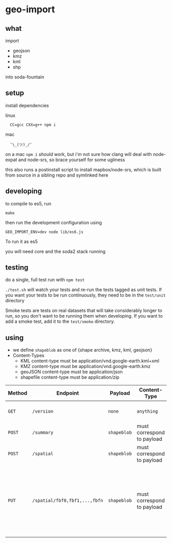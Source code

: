 # geo-import

## what
import
* geojson
* kmz
* kml
* shp


into soda-fountain


## setup

install dependencies

linux
```
  CC=gcc CXX=g++ npm i
```

mac
```
  ¯\_(ツ)_/¯
```
on a mac `npm i` *should* work, but i'm not sure how clang will deal with node-expat and node-srs, so brace yourself for some ugliness

this also runs a postinstall script to install mapbox/node-srs,
which is built from source in a sibling repo and symlinked here

## developing
to compile to es5, run
```
make
```
then run the development configuration using
```
GEO_IMPORT_ENV=dev node lib/es6.js
```

To run it as es5



you will need core and the soda2 stack running

## testing

do a single, full test run with `npm test`

`./test.sh` will watch your tests and re-run the tests tagged as unit tests. If you want your tests to be run continuously, they need to be in the `test/unit` directory

Smoke tests are tests on real datasets that will take considerably longer to run, so you don't
want to be running them when developing. If you want to add a smoke test, add it to the `test/smoke` directory.

## using

* we define `shapeblob` as one of {shape archive, kmz, kml, geojson}
* Content-Types
  * KML content-type must be application/vnd.google-earth.kml+xml
  * KMZ content-type must be application/vnd.google-earth.kmz
  * geoJSON content-type must be application/json
  * shapefile content-type must be application/zip


| Method | Endpoint   | Payload | Content-Type | Description              | Response |
| ------ | ---------- | ------- | ------------ |  ----------------------- | -------- |
| `GET`  | `/version` | `none`  | `anything `  | get the service version  | version as json |
| `POST` | `/summary` | `shapeblob` | must correspond to payload | create a summary of the blob | summary as json |
| `POST` | `/spatial` | `shapeblob` | must correspond to payload | create a new dataset | upsert result as json |
| `PUT`  | `/spatial/fbf0,fbf1,...,fbfn` | `shapeblob` | must correspond to payload | replace a dataset, where layers parsed from the dataset will replace the layer uuids passed in via the URL | upsert result as json |

